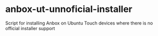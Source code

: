 # anbox-ut-unnoficial-installer
Script for installing Anbox on Ubuntu Touch devices where there is no official installer support
